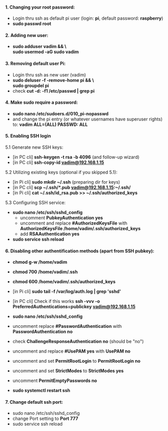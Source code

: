 #### 1. Changing your root password:
* Login thru ssh as default pi user (login: **pi**, default password: **raspberry**)
* **sudo passwd root**

#### 2. Adding new user:
* **sudo adduser vadim && \\\
sudo usermod -aG sudo vadim**
 
#### 3. Removing default user Pi:

* Login thru ssh as new user (vadim)
* **sudo deluser -f -remove-home pi && \\\
sudo groupdel pi**
* check **cut -d: -f1 /etc/passwd | grep pi**

#### 4. Make sudo require a password:
* **sudo nano /etc/sudoers.d/010_pi-nopasswd**
* and change the pi entry (or whatever usernames have superuser rights) to: **vadim ALL=(ALL) PASSWD: ALL**

#### 5. Enabling SSH login
5.1 Generate new SSH keys:
* [in PC cli] **ssh-keygen -t rsa -b 4096** (and follow-up wizard)
* [in PC cli] **ssh-copy-id vadim@192.168.1.15**

5.2 Utilizing existing keys (optional if you skipped 5.1):
* [in Pi cli] **sudo mkdir ~/.ssh** (preparing dir for keys)
* [in PC cli] **scp ~/.ssh/\*.pub vadim@192.168.1.15:~/.ssh/**
* [in Pi cli] **cat ~/.ssh/id_rsa.pub >> ~/.ssh/authorized_keys**

5.3 Configuring SSH service:
* **sudo nano /etc/ssh/sshd_config**
  * uncomment **PubkeyAuthentication yes** 
  * uncomment and replace **#AuthorizedKeysFile** with **AuthorizedKeysFile      /home/vadim/.ssh/authorized_keys**
  * add **RSAAuthentication yes**
* **sudo service ssh reload**

#### 6. Disabling other authentification methods (apart from SSH pubkey):
* **chmod g-w /home/vadim**
* **chmod 700 /home/vadim/.ssh**
* **chmod 600 /home/vadim/.ssh/authorized_keys**

* [in Pi cli] **sudo tail -f /var/log/auth.log | grep 'sshd'**
* [in PC cli] Check if this works **ssh -vvv -o PreferredAuthentications=publickey vadim@192.168.1.15**

* **sudo nano /etc/ssh/sshd_config**
* uncomment replace **#PasswordAuthentication** with **PasswordAuthentication no**
* check **ChallengeResponseAuthentication no** (should be "no")
* uncomment and replace **#UsePAM yes** with **UsePAM no**
* uncomment and set **PermitRootLogin** to **PermitRootLogin no**
* uncomment and set **StrictModes** to **StrictModes yes**
* uncomment **PermitEmptyPasswords no**
* **sudo systemctl restart ssh**

#### 7. Change default ssh port:
* sudo nano /etc/ssh/sshd_config
* change Port setting to **Port 777**
* sudo service ssh reload
